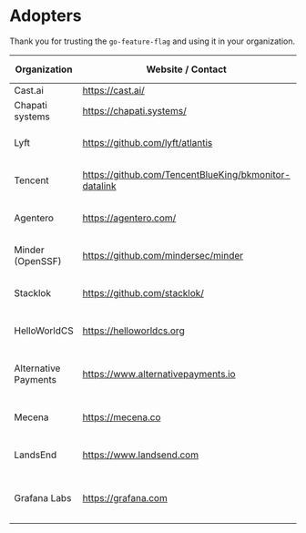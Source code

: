 # Adopters

Thank you for trusting the `go-feature-flag` and using it in your organization.

| **Organization**     | **Website / Contact**                                 | **Description of use**                         |
| -------------------- | ----------------------------------------------------- | ---------------------------------------------- |
| Cast.ai              | https://cast.ai/                                      |                                                |
| Chapati systems      | https://chapati.systems/                              |                                                |
| Lyft                 | https://github.com/lyft/atlantis                      | Inside the Atlantis fork used by Lyft.         |
| Tencent              | https://github.com/TencentBlueKing/bkmonitor-datalink | Used inside BKMONITOR-DATALINK.                |
| Agentero             | https://agentero.com/                                 | FF tool within Agentero platform               |
| Minder (OpenSSF)     | https://github.com/mindersec/minder                   | Feature flags using OpenFeature                |
| Stacklok             | https://github.com/stacklok/                          | Feature flags (looking at using relay)         |
| HelloWorldCS         | https://helloworldcs.org                              | Feature flags for internal tools + app         |
| Alternative Payments | https://www.alternativepayments.io                    | Feature Flagging for frontend and backend apps |
| Mecena               | https://mecena.co                                     | FF for backend microservices                   |
| LandsEnd             | https://www.landsend.com                              | FF for backend and frontend apps               |
| Grafana Labs         | https://grafana.com                                   | GOFF relay with OpenFeature clients            |
